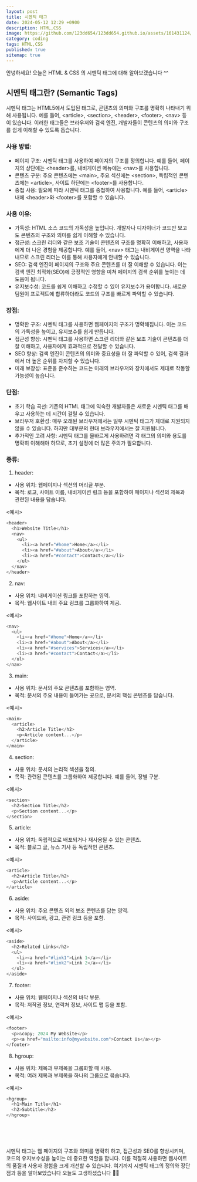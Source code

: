 ```yaml
---
layout: post
title: 시멘틱 태그
date: 2024-05-12 12:29 +0900
description: HTML,CSS
image: https://github.com/123dd654/123dd654.github.io/assets/161431124/c0d2c6f6-030e-48d8-a796-c1ff3a31b675
category: coding
tags: HTML,CSS
published: true
sitemap: true
---   
```


안녕하세요!
오늘은 HTML & CSS 의 시멘틱 태그에 대해 알아보겠습니다 ^^

## 시멘틱 태그란? (Semantic Tags)
시멘틱 태그는 HTML5에서 도입된 태그로, 콘텐츠의 의미와 구조를 명확히 나타내기 위해 사용됩니다.
예를 들어, <article\>, <section\>, <header\>, <footer\>, <nav\> 등이 있습니다.
이러한 태그들은 브라우저와 검색 엔진, 개발자들이 콘텐츠의 의미와 구조를 쉽게 이해할 수 있도록 돕습니다.

### 사용 방법:

* 페이지 구조: 시멘틱 태그를 사용하여 페이지의 구조를 정의합니다. 예를 들어, 페이지의 상단에는 <header\>를, 내비게이션 메뉴에는 <nav\>를 사용합니다.
* 콘텐츠 구분: 주요 콘텐츠에는 <main\>, 주요 섹션에는 <section\>, 독립적인 콘텐츠에는 <article\>, 사이트 하단에는 <footer\>를 사용합니다.
* 중첩 사용: 필요에 따라 시멘틱 태그를 중첩하여 사용합니다. 예를 들어, <article\> 내에 <header\>와 <footer\>를 포함할 수 있습니다.

### 사용 이유:

* 가독성: HTML 소스 코드의 가독성을 높입니다. 개발자나 디자이너가 코드만 보고도 콘텐츠의 구조와 의미를 쉽게 이해할 수 있습니다.
* 접근성: 스크린 리더와 같은 보조 기술이 콘텐츠의 구조를 명확히 이해하고, 사용자에게 더 나은 경험을 제공합니다. 예를 들어, <nav\> 태그는 내비게이션 영역을 나타내므로 스크린 리더는 이를 통해 사용자에게 안내할 수 있습니다.
* SEO: 검색 엔진이 페이지의 구조와 주요 콘텐츠를 더 잘 이해할 수 있습니다. 이는 검색 엔진 최적화(SEO)에 긍정적인 영향을 미쳐 페이지의 검색 순위를 높이는 데 도움이 됩니다.
* 유지보수성: 코드를 쉽게 이해하고 수정할 수 있어 유지보수가 용이합니다. 새로운 팀원이 프로젝트에 합류하더라도 코드의 구조를 빠르게 파악할 수 있습니다.

### 장점:

* 명확한 구조: 시멘틱 태그를 사용하면 웹페이지의 구조가 명확해집니다. 이는 코드의 가독성을 높이고, 유지보수를 쉽게 만듭니다.
* 접근성 향상: 시멘틱 태그를 사용하면 스크린 리더와 같은 보조 기술이 콘텐츠를 더 잘 이해하고, 사용자에게 효과적으로 전달할 수 있습니다.
* SEO 향상: 검색 엔진이 콘텐츠의 의미와 중요성을 더 잘 파악할 수 있어, 검색 결과에서 더 높은 순위를 차지할 수 있습니다.
* 미래 보장성: 표준을 준수하는 코드는 미래의 브라우저와 장치에서도 제대로 작동할 가능성이 높습니다.

### 단점:

* 초기 학습 곡선: 기존의 HTML 태그에 익숙한 개발자들은 새로운 시멘틱 태그를 배우고 사용하는 데 시간이 걸릴 수 있습니다.
* 브라우저 호환성: 매우 오래된 브라우저에서는 일부 시멘틱 태그가 제대로 지원되지 않을 수 있습니다. 하지만 대부분의 현대 브라우저에서는 잘 지원됩니다.
* 추가적인 고려 사항: 시멘틱 태그를 올바르게 사용하려면 각 태그의 의미와 용도를 명확히 이해해야 하므로, 초기 설정에 더 많은 주의가 필요합니다.

### 종류:

1. header:

* 사용 위치: 웹페이지나 섹션의 머리글 부분.
* 목적: 로고, 사이트 이름, 내비게이션 링크 등을 포함하여 페이지나 섹션의 제목과 관련된 내용을 담습니다.

<예시>

````javascript
<header>
  <h1>Website Title</h1>
  <nav>
    <ul>
      <li><a href="#home">Home</a></li>
      <li><a href="#about">About</a></li>
      <li><a href="#contact">Contact</a></li>
    </ul>
  </nav>
</header>
````

2. nav:

* 사용 위치: 내비게이션 링크를 포함하는 영역.
* 목적: 웹사이트 내의 주요 링크를 그룹화하여 제공.

<예시>

````javascript
<nav>
  <ul>
    <li><a href="#home">Home</a></li>
    <li><a href="#about">About</a></li>
    <li><a href="#services">Services</a></li>
    <li><a href="#contact">Contact</a></li>
  </ul>
</nav>
````

3. main:

* 사용 위치: 문서의 주요 콘텐츠를 포함하는 영역.
* 목적: 문서의 주요 내용이 들어가는 곳으로, 문서의 핵심 콘텐츠를 담습니다.

<예시>

````javascript
<main>
  <article>
    <h2>Article Title</h2>
    <p>Article content...</p>
  </article>
</main>
````

4. section:

* 사용 위치: 문서의 논리적 섹션을 정의.
* 목적: 관련된 콘텐츠를 그룹화하여 제공합니다. 예를 들어, 장별 구분.

<예시>

````javascript
<section>
  <h2>Section Title</h2>
  <p>Section content...</p>
</section>
````

5. article:

* 사용 위치: 독립적으로 배포되거나 재사용될 수 있는 콘텐츠.
* 목적: 블로그 글, 뉴스 기사 등 독립적인 콘텐츠.

<예시>

````javascript
<article>
  <h2>Article Title</h2>
  <p>Article content...</p>
</article>
````

6. aside:

* 사용 위치: 주요 콘텐츠 외의 보조 콘텐츠를 담는 영역.
* 목적: 사이드바, 광고, 관련 링크 등을 포함.

<예시>

````javascript
<aside>
  <h2>Related Links</h2>
  <ul>
    <li><a href="#link1">Link 1</a></li>
    <li><a href="#link2">Link 2</a></li>
  </ul>
</aside>
````

7. footer:

* 사용 위치: 웹페이지나 섹션의 바닥 부분.
* 목적: 저작권 정보, 연락처 정보, 사이트 맵 등을 포함.

<예시> 

````javascript
<footer>
  <p>&copy; 2024 My Website</p>
  <p><a href="mailto:info@mywebsite.com">Contact Us</a></p>
</footer>
````

8. hgroup:

* 사용 위치: 제목과 부제목을 그룹화할 때 사용.
* 목적: 여러 제목과 부제목을 하나의 그룹으로 묶습니다.

<예시> 

````javascript
<hgroup>
  <h1>Main Title</h1>
  <h2>Subtitle</h2>
</hgroup>
````

<br />
<br />
<br />

시멘틱 태그는 웹 페이지의 구조와 의미를 명확히 하고, 접근성과 SEO를 향상시키며,
코드의 유지보수성을 높이는 데 중요한 역할을 합니다. 이를 적절히 사용하면 웹사이트의 품질과 사용자 경험을 크게 개선할 수 있습니다.
여기까지 시멘틱 태그의 정의와 장단점과 등을 알아보았습니다 
오늘도 고생하셨습니다 🍞🍞







